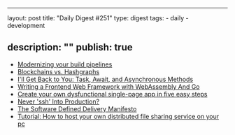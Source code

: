 ---
layout: post
title: "Daily Digest &#35;251"
type: digest
tags: 
    - daily
    - development
    
description: ""
publish: true
--

- [Modernizing your build pipelines](https://www.thoughtworks.com/insights/blog/modernizing-your-build-pipelines)
- [Blockchains vs. Hashgraphs](https://hackernoon.com/blockchains-vs-hashgraphs-66a2058c8b43)
- [I'll Get Back to You: Task, Await, and Asynchronous Methods](https://www.infoq.com/presentations/asynchronous-methods-task)
- [Writing a Frontend Web Framework with WebAssembly And Go](https://hackernoon.com/writing-a-frontend-web-framework-with-webassembly-and-go-ff84cd1346fe)
- [Create your own dysfunctional single-page app in five easy steps](https://hackernoon.com/create-your-own-dysfunctional-single-page-app-in-five-easy-steps-7bfcba9df6df)
- [ Never 'ssh' Into Production? ](https://obdurodon.silvrback.com/never-ssh-into-production)
- [The Software Defined Delivery Manifesto](https://sdd-manifesto.org/)
- [Tutorial: How to host your own distributed file sharing service on your pc](https://blog.florence.chat/tutorial-how-to-host-your-own-file-transfer-service-on-your-pc-22698c9d6362)